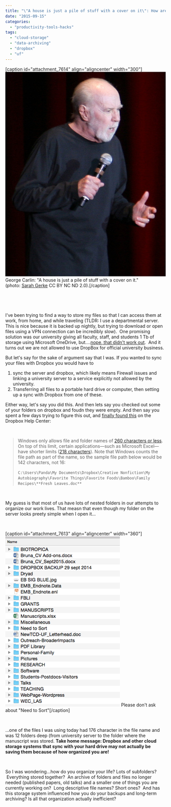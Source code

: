```yaml
---
title: "\"A house is just a pile of stuff with a cover on it\": How are files organized on your computer?"
date: "2015-09-15"
categories: 
  - "productivity-tools-hacks"
tags: 
  - "cloud-storage"
  - "data-archiving"
  - "dropbox"
  - "uf"
---
```


\[caption id="attachment\_7614" align="aligncenter" width="300"\][![Carlin](images/1087050219_3c20f8b330_z.jpg)](http://brunalab.org/wp-content/uploads/2015/09/1087050219_3c20f8b330_z.jpg) George Carlin: "A house is just a pile of stuff with a cover on it." (photo: [Sarah Gerke](https://www.flickr.com/photos/sublimelyhappy/1087050219/in/photolist-4YuHZ3-ek8bA5-bVSfHu-c3pBWh-7YLvnG-81jj4a-81nue7-2E4qaa-yPdYT-d9fJRq-bnQWU4-6VtKpC-dWBM2z-pw6NRy-sD6oq-61EkZL-exUsw7-4Y3JJT-8AZQvz-nGmUUR-aKWRpM-4vhWR8-dXTYHx-agxoua-4Y9rhT-9RLoqJ-yhhqDF-4ixq6P-gZFYdA-6qkSfM-9gKdUq-4XZhLn-2nAVQ1-5nygCH-7Gd8PN-7b4jEh-5hC9wH-aecP52-7xtQbA-6rGSfL-beWzDK-dnSDT-8Uqxdv-D4BFM-6BGyWW-7F5VhH-ebvEAA-azncSk-5NJ597-7pjbtQ) CC BY NC ND 2.0).\[/caption\]

 

 

I've been trying to find a way to store my files so that I can access them at work, from home, and while traveling (TLDR: I use a departmental server. This is nice because it is backed up nightly, but trying to download or open files using a VPN connection can be incredibly slow).  One promising solution was our university giving all faculty, staff, and students 1 Tb of storage using Microsoft OneDrive, but....[nope, that didn't work out](http://brunalab.org/blog/2015/07/24/onedrive-notes/).  And it turns out we are not allowed to use DropBox for official university business.

But let's say for the sake of argument say that I was. If you wanted to sync your files with Dropbox you would have to

1. sync the server and dropbox, which likely means Firewall issues and linking a university server to a service explicitly not allowed by the university.
2. Transferring all files to a portable hard drive or computer, then setting up a sync with Dropbox from one of these.

Either way, let's say you did this. And then lets say you checked out some of your folders on dropbox and foudn they were empty. And then say you spent a few days trying to figure this out, and [finally found this](https://www.dropbox.com/help/145) on the Dropbox Help Center:

 

> Windows only allows file and folder names of [260 characters or less](http://msdn.microsoft.com/en-us/library/aa365247(v=vs.85).aspx). On top of this limit, certain applications—such as Microsoft Excel—have shorter limits ([218 characters](http://support.microsoft.com/kb/325573)). Note that Windows counts the file path as part of the name, so the sample file path below would be 142 characters, not 16:
> 
> `C:\Users\Panda\My Documents\Dropbox\Creative Nonfiction\My Autobiography\Favorite Things\Favorite Foods\Bamboo\Family Recipes\**Fresh Leaves.doc**`

 

My guess is that most of us have lots of nested folders in our attempts to organize our work lives. That measn that even though my folder on the server looks preety simple when I open it...

 

\[caption id="attachment\_7613" align="aligncenter" width="360"\][![EB Server](images/Screen-Shot-2015-09-15-at-9.15.06-AM.png)](http://brunalab.org/wp-content/uploads/2015/09/Screen-Shot-2015-09-15-at-9.15.06-AM.png) Please don't ask about "Need to Sort"\[/caption\]

 

...one of the files I was using today had 176 character in the file name and was 12 folders deep (from university server to the folder where the manuscript was stored. **Take home message: Dropbox and other cloud storage systems that sync with your hard drive may not actually be saving them because of how organized you are!**

 

So I was wondering...how do you organize your life? Lots of subfolders?  Everything stored together?  An archive of folders and files no longer needed (published papers, old talks) and a smaller one of things you are currently working on?  Long descriptive file names? Short ones?  And has this storage system influenced how you do your backups and long-term archiving? Is all that organization actually inefficient?
